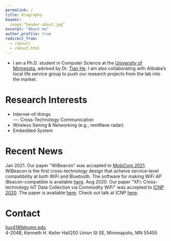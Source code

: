 ```yaml
---
permalink: /
title: Biography
header:
  image:"header-about.jpg"
excerpt: "About me"
author_profile: true
redirect_from: 
  - /about/
  - /about.html
---
```


* I am a Ph.D. student in Computer Science at the [University of Minnesota](https://twin-cities.umn.edu/), advised by Dr. [Tian He](https://www-users.cs.umn.edu/~tianhe/).
  I am also collaborating with Alibaba’s local life service group to push our research projects from the lab into the market. 

Research Interests
======
* Internet-of-things <br>
  --- Cross-Technology Communication
* Wireless Sening & Networking (e.g., mmWave radar)
* Embedded System

Recent News
======
Jan 2021. Our paper "WiBeacon" was accepted to [MobiCom 2021](https://www.sigmobile.org/mobicom/2021/). WiBeacon is the first cross-technology design that acheive service-level compatibility at both WiFi and Bluetooth. The software for making WiFi AP iBeacon-compatible is available [here](https://github.com/liux4189/WiBeacon). 
Aug 2020. Our paper "XFi: Cross-technology IoT Data Collection via Commodity WiFi" was accepted to [ICNP 2020](https://icnp20.cs.ucr.edu/). The paper is available [here](https://liux4189.github.io/files/XFi_Icnp_CameraReady.pdf). Check out talk at ICNP [here](https://youtu.be/-z16odpf_eg). 

Contact
======
liux4189@umn.edu <br>
4-204B, Kenneth H. Keller Hall200 Union St SE, Minneapolis, MN 55455

